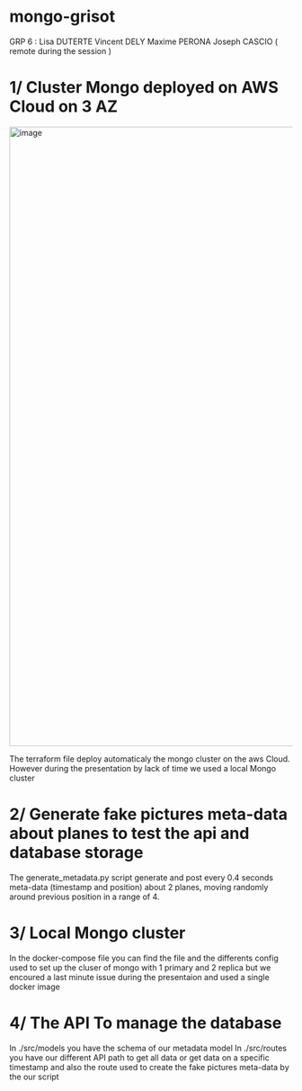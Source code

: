 # mongo-grisot

GRP 6 :
Lisa DUTERTE
Vincent DELY
Maxime PERONA
Joseph CASCIO ( remote during the session )

# 1/ Cluster Mongo deployed on AWS Cloud on 3 AZ
<img width="1101" alt="image" src="https://user-images.githubusercontent.com/82362374/207592863-340c0877-d941-48b1-8f94-8b8c71f28728.png">

The terraform file deploy automaticaly the mongo cluster on the aws Cloud. However during the presentation by lack of time we used a local Mongo cluster

# 2/ Generate fake pictures meta-data about planes to test the api and database storage
The generate_metadata.py script generate and post every 0.4 seconds meta-data (timestamp and position) about 2 planes, moving randomly around previous position in a range of 4.

# 3/ Local Mongo cluster
In the docker-compose file you can find the file and the differents config used to set up the cluser of mongo with 1 primary and 2 replica but we encoured a last minute issue during the presentaion and used a single docker image

# 4/ The API To manage the database

In ./src/models you have the schema of our metadata model
In ./src/routes you have our different API path to get all data or get data on a specific timestamp and also the route used to create the fake pictures meta-data by the our script


